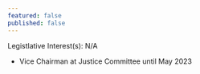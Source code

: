 ```yaml
---
featured: false
published: false
---
```

Legistlative Interest(s): N/A

* Vice Chairman at Justice Committee until May 2023
